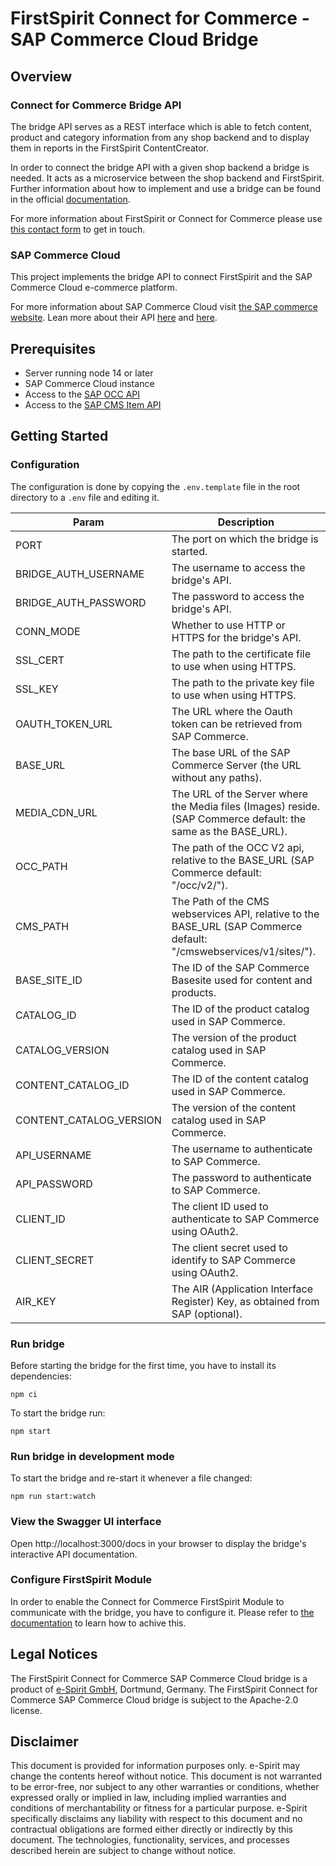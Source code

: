 # FirstSpirit Connect for Commerce - SAP Commerce Cloud Bridge

## Overview

### Connect for Commerce Bridge API

The bridge API serves as a REST interface which is able to fetch content, product and category information from any shop backend and to display them in reports in the FirstSpirit ContentCreator.

In order to connect the bridge API with a given shop backend a bridge is needed. It acts as a microservice between the shop backend and FirstSpirit. Further information about how to implement and use a bridge can be found in the official [documentation](https://docs.e-spirit.com/ecom/fsconnect-com/FirstSpirit_Connect_for_Commerce_Documentation_EN.html).

For more information about FirstSpirit or Connect for Commerce please use [this contact form](https://www.e-spirit.com/en/contact-us/) to get in touch.

### SAP Commerce Cloud

This project implements the bridge API to connect FirstSpirit and the SAP Commerce Cloud e-commerce platform.

For more information about SAP Commerce Cloud visit [the SAP commerce website](https://www.sap.com/products/crm/e-commerce-platforms.html).
Lean more about their API [here](https://help.sap.com/docs/SAP_COMMERCE/4c33bf189ab9409e84e589295c36d96e/620a19f591cf4846a0160c74754c43b2.html?version=1905&locale=en-US) and [here](https://help.sap.com/docs/SAP_COMMERCE/9d346683b0084da2938be8a285c0c27a/95e7d463fe704627a153685ff6a581e3.html?version=1811&locale=en-US).


## Prerequisites
- Server running node 14 or later
- SAP Commerce Cloud instance
- Access to the [SAP OCC API](https://help.sap.com/docs/SAP_COMMERCE/4c33bf189ab9409e84e589295c36d96e/620a19f591cf4846a0160c74754c43b2.html?version=1905&locale=en-US)
- Access to the [SAP CMS Item API](https://help.sap.com/docs/SAP_COMMERCE/9d346683b0084da2938be8a285c0c27a/95e7d463fe704627a153685ff6a581e3.html?version=1811&locale=en-US)

## Getting Started

### Configuration
The configuration is done by copying the `.env.template` file in the root directory to a `.env` file and editing it.

| Param                   | Description                                                                                                        |
| ----------------------- | ------------------------------------------------------------------------------------------------------------------ |
| PORT                    | The port on which the bridge is started.                                                                           |
| BRIDGE_AUTH_USERNAME    | The username to access the bridge's API.                                                                           |
| BRIDGE_AUTH_PASSWORD    | The password to access the bridge's API.                                                                           |
| CONN_MODE               | Whether to use HTTP or HTTPS for the bridge's API.                                                                 |
| SSL_CERT                | The path to the certificate file to use when using HTTPS.                                                          |
| SSL_KEY                 | The path to the private key file to use when using HTTPS.                                                          |
| OAUTH_TOKEN_URL         | The URL where the Oauth token can be retrieved from SAP Commerce.                                                  |
| BASE_URL                | The base URL of the SAP Commerce Server (the URL without any paths).                                               |
| MEDIA_CDN_URL           | The URL of the Server where the Media files (Images) reside. (SAP Commerce default: the same as the BASE_URL).     |
| OCC_PATH                | The path of the OCC V2 api, relative to the BASE_URL (SAP Commerce default: "/occ/v2/").                           |
| CMS_PATH                | The Path of the CMS webservices API, relative to the BASE_URL (SAP Commerce default: "/cmswebservices/v1/sites/"). |
| BASE_SITE_ID            | The ID of the SAP Commerce Basesite used for content and products.                                                 |
| CATALOG_ID              | The ID of the product catalog used in SAP Commerce.                                                                |
| CATALOG_VERSION         | The version of the product catalog used in SAP Commerce.                                                           |
| CONTENT_CATALOG_ID      | The ID of the content catalog used in SAP Commerce.                                                                |
| CONTENT_CATALOG_VERSION | The version of the content catalog used in SAP Commerce.                                                           |
| API_USERNAME            | The username to authenticate to SAP Commerce.                                                                      |
| API_PASSWORD            | The password to authenticate to SAP Commerce.                                                                      |
| CLIENT_ID               | The client ID used to authenticate to SAP Commerce using OAuth2.                                                   |
| CLIENT_SECRET           | The client secret used to identify to SAP Commerce using OAuth2.                                                   |
| AIR_KEY                 | The AIR (Application Interface Register) Key, as obtained from SAP (optional).                                     |

### Run bridge
Before starting the bridge for the first time, you have to install its dependencies:
```
npm ci
```

To start the bridge run:

```
npm start
```

### Run bridge in development mode
To start the bridge and re-start it whenever a file changed:
```
npm run start:watch
```

### View the Swagger UI interface

Open http://localhost:3000/docs in your browser to display the bridge's interactive API documentation.

### Configure FirstSpirit Module
In order to enable the Connect for Commerce FirstSpirit Module to communicate with the bridge, you have to configure it. Please refer to [the documentation](https://docs.e-spirit.com/ecom/fsconnect-com/FirstSpirit_Connect_for_Commerce_Documentation_EN.html#install_pcomp) to learn how to achive this. 

## Legal Notices
The FirstSpirit Connect for Commerce SAP Commerce Cloud bridge is a product of [e-Spirit GmbH](http://www.e-spirit.com/), Dortmund, Germany. The FirstSpirit Connect for Commerce SAP Commerce Cloud bridge is subject to the Apache-2.0 license.

## Disclaimer
This document is provided for information purposes only. e-Spirit may change the contents hereof without notice. This document is not warranted to be error-free, nor subject to any other warranties or conditions, whether expressed orally or implied in law, including implied warranties and conditions of merchantability or fitness for a particular purpose. e-Spirit specifically disclaims any liability with respect to this document and no contractual obligations are formed either directly or indirectly by this document. The technologies, functionality, services, and processes described herein are subject to change without notice.